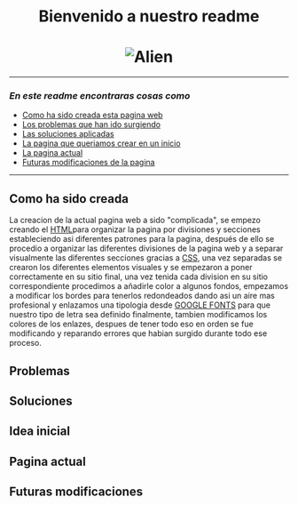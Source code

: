  # <center> Bienvenido a nuestro readme
 
 # <center> ![Alien](https://media1.tenor.com/images/2bb878f33afd34e139d592a2e37db1b2/tenor.gif?itemid=11913373)           
---

 ### ***En este readme encontraras cosas como***

 * [Como ha sido creada esta pagina web](#como)
 * [Los problemas que han ido surgiendo](#problemas)
 * [Las soluciones aplicadas](soluciones)
 * [La pagina que queriamos crear en un inicio](paginacrear)
 * [La pagina actual](paginahora)
 * [Futuras modificaciones de la pagina](futuro)
 ---

 <a id="como"></a>
 ## Como ha sido creada

 La creacion de la actual pagina web a sido "complicada", se empezo creando el [HTML](https://codigofacilito.com/articulos/que-es-html)para organizar la pagina por divisiones y secciones estableciendo asi diferentes patrones para la pagina, después de ello se procedio a organizar las diferentes divisiones de la pagina web y a separar visualmente las diferentes secciones gracias a [CSS](https://www.hostinger.es/tutoriales/que-es-css/), una vez separadas se crearon los diferentes elementos visuales y se empezaron a poner correctamente en su sitio final, una vez tenida cada division en su sitio correspondiente procedimos a añadirle color a algunos fondos, empezamos a modificar los bordes para tenerlos redondeados dando asi un aire mas profesional y enlazamos una tipologia desde [GOOGLE FONTS](https://fonts.google.com/) para que nuestro tipo de letra sea definido finalmente, tambien modificamos los colores de los enlazes, despues de tener todo eso en orden se fue modificando y reparando errores que habian surgido durante todo ese proceso.
 <a id="problemas"></a>
 ## Problemas
<a id="soluciones"></a>
## Soluciones
<a id="paginacrear"></a>
## Idea inicial
<a id="paginahora"></a>
## Pagina actual
<a id="futuro"></a>
## Futuras modificaciones